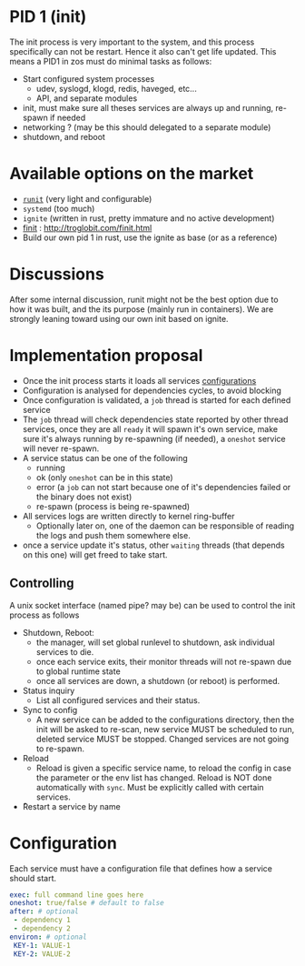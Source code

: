 # PID 1 (init)
The init process is very important to the system, and this process specifically can not be restart. Hence it also can't get life updated.
This means a PID1 in zos must do minimal tasks as follows:

- Start configured system processes
  - udev, syslogd, klogd, redis, haveged, etc...
  - API, and separate modules
- init, must make sure all theses services are always up and running, re-spawn if needed
- networking ? (may be this should delegated to a separate module)
- shutdown, and reboot

# Available options on the market
- [`runit`](http://smarden.org/runit/) (very light and configurable)
- `systemd` (too much)
- `ignite` (written in rust, pretty immature and no active development)
- [finit](https://github.com/troglobit/finit) :  http://troglobit.com/finit.html
- Build our own pid 1 in rust, use the ignite as base (or as a reference)

# Discussions
After some internal discussion, runit might not be the best option due to how it was built, and the its purpose (mainly run in containers).
We are strongly leaning toward using our own init based on ignite.

# Implementation proposal
- Once the init process starts it loads all services [configurations](#configuration)
- Configuration is analysed for dependencies cycles, to avoid blocking
- Once configuration is validated, a `job` thread is started for each defined service
- The `job` thread will check dependencies state reported by other thread services, once they are all `ready` it will spawn
it's own service, make sure it's always running by re-spawning (if needed), a `oneshot` service will never re-spawn.
- A service status can be one of the following
  - running
  - ok (only `oneshot` can be in this state)
  - error (a `job` can not start because one of it's dependencies failed or the binary does not exist)
  - re-spawn (process is being re-spawned)
- All services logs are written directly to kernel ring-buffer
  - Optionally later on, one of the daemon can be responsible of reading the logs and push them somewhere else.
- once a service update it's status, other `waiting` threads (that depends on this one) will get freed to take start.

## Controlling
A unix socket interface (named pipe? may be) can be used to control the init process as follows
- Shutdown, Reboot:
  - the manager, will set global runlevel to shutdown, ask individual services to die.
  - once each service exits, their monitor threads will not re-spawn due to global runtime state
  - once all services are down, a shutdown (or reboot) is performed.
- Status inquiry
  - List all configured services and their status.
- Sync to config
  - A new service can be added to the configurations directory, then the init will be asked to re-scan, new service MUST be scheduled to run, deleted service MUST be stopped. Changed services
  are not going to re-spawn.
- Reload
  - Reload is given a specific service name, to reload the config in case the parameter or the env list has changed. Reload is NOT done automatically with `sync`. Must be explicitly called with certain services.
- ٌRestart a service by name

# Configuration
Each service must have a configuration file that defines how a service should start.

```yaml
exec: full command line goes here
oneshot: true/false # default to false
after: # optional
 - dependency 1
 - dependency 2
environ: # optional
 KEY-1: VALUE-1
 KEY-2: VALUE-2
```
